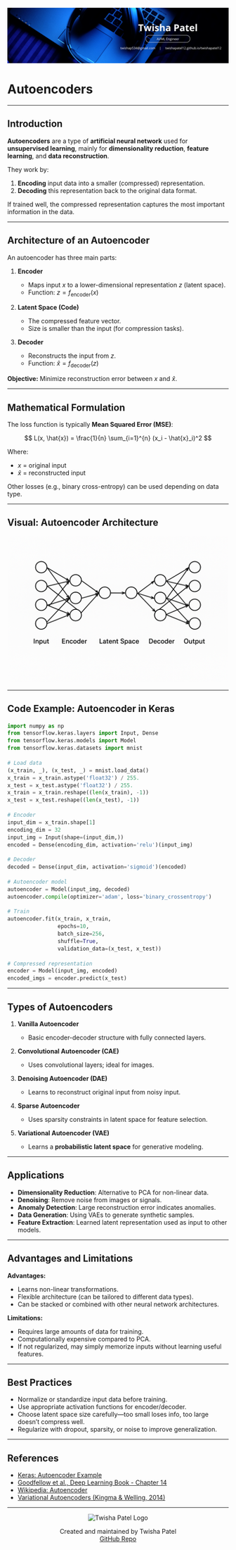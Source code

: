 ![Banner](https://github.com/twishapatel12/AI-ML-Journal/blob/main/assets/aiml-banner.png)

# Autoencoders

---

## Introduction

**Autoencoders** are a type of **artificial neural network** used for **unsupervised learning**, mainly for **dimensionality reduction**, **feature learning**, and **data reconstruction**.

They work by:
1. **Encoding** input data into a smaller (compressed) representation.
2. **Decoding** this representation back to the original data format.

If trained well, the compressed representation captures the most important information in the data.

---

## Architecture of an Autoencoder

An autoencoder has three main parts:

1. **Encoder**  
   - Maps input $x$ to a lower-dimensional representation $z$ (latent space).
   - Function: $z = f_{\text{encoder}}(x)$

2. **Latent Space (Code)**  
   - The compressed feature vector.
   - Size is smaller than the input (for compression tasks).

3. **Decoder**  
   - Reconstructs the input from $z$.
   - Function: $\hat{x} = f_{\text{decoder}}(z)$

**Objective:** Minimize reconstruction error between $x$ and $\hat{x}$.

---

## Mathematical Formulation

The loss function is typically **Mean Squared Error (MSE)**:

$$
L(x, \hat{x}) = \frac{1}{n} \sum_{i=1}^{n} (x_i - \hat{x}_i)^2
$$

Where:
- $x$ = original input
- $\hat{x}$ = reconstructed input

Other losses (e.g., binary cross-entropy) can be used depending on data type.

---

## Visual: Autoencoder Architecture

<p align="center">
  <img src="https://github.com/twishapatel12/AI-ML-Journal/blob/main/assets/autoencoder-architecture.png" alt="Autoencoder Architecture" width="500"/>
</p>

---

## Code Example: Autoencoder in Keras

```python
import numpy as np
from tensorflow.keras.layers import Input, Dense
from tensorflow.keras.models import Model
from tensorflow.keras.datasets import mnist

# Load data
(x_train, _), (x_test, _) = mnist.load_data()
x_train = x_train.astype('float32') / 255.
x_test = x_test.astype('float32') / 255.
x_train = x_train.reshape((len(x_train), -1))
x_test = x_test.reshape((len(x_test), -1))

# Encoder
input_dim = x_train.shape[1]
encoding_dim = 32
input_img = Input(shape=(input_dim,))
encoded = Dense(encoding_dim, activation='relu')(input_img)

# Decoder
decoded = Dense(input_dim, activation='sigmoid')(encoded)

# Autoencoder model
autoencoder = Model(input_img, decoded)
autoencoder.compile(optimizer='adam', loss='binary_crossentropy')

# Train
autoencoder.fit(x_train, x_train,
                epochs=10,
                batch_size=256,
                shuffle=True,
                validation_data=(x_test, x_test))

# Compressed representation
encoder = Model(input_img, encoded)
encoded_imgs = encoder.predict(x_test)
````

---

## Types of Autoencoders

1. **Vanilla Autoencoder**

   * Basic encoder-decoder structure with fully connected layers.

2. **Convolutional Autoencoder (CAE)**

   * Uses convolutional layers; ideal for images.

3. **Denoising Autoencoder (DAE)**

   * Learns to reconstruct original input from noisy input.

4. **Sparse Autoencoder**

   * Uses sparsity constraints in latent space for feature selection.

5. **Variational Autoencoder (VAE)**

   * Learns a **probabilistic latent space** for generative modeling.

---

## Applications

* **Dimensionality Reduction**: Alternative to PCA for non-linear data.
* **Denoising**: Remove noise from images or signals.
* **Anomaly Detection**: Large reconstruction error indicates anomalies.
* **Data Generation**: Using VAEs to generate synthetic samples.
* **Feature Extraction**: Learned latent representation used as input to other models.

---

## Advantages and Limitations

**Advantages:**

* Learns non-linear transformations.
* Flexible architecture (can be tailored to different data types).
* Can be stacked or combined with other neural network architectures.

**Limitations:**

* Requires large amounts of data for training.
* Computationally expensive compared to PCA.
* If not regularized, may simply memorize inputs without learning useful features.

---

## Best Practices

* Normalize or standardize input data before training.
* Use appropriate activation functions for encoder/decoder.
* Choose latent space size carefully—too small loses info, too large doesn’t compress well.
* Regularize with dropout, sparsity, or noise to improve generalization.

---

## References

* [Keras: Autoencoder Example](https://blog.keras.io/building-autoencoders-in-keras.html)
* [Goodfellow et al., Deep Learning Book - Chapter 14](https://www.deeplearningbook.org/)
* [Wikipedia: Autoencoder](https://en.wikipedia.org/wiki/Autoencoder)
* [Variational Autoencoders (Kingma & Welling, 2014)](https://arxiv.org/abs/1312.6114)

---

<p align="center">
  <img src="https://github.com/twishapatel12/AI-ML-Journal/blob/main/assets/twisha-patel-logo.png" alt="Twisha Patel Logo" width="80"/>
</p>
<p align="center">
  Created and maintained by Twisha Patel  
  <br>
  <a href="https://github.com/twishapatel12/AI-ML-Journal">GitHub Repo</a>
</p>
